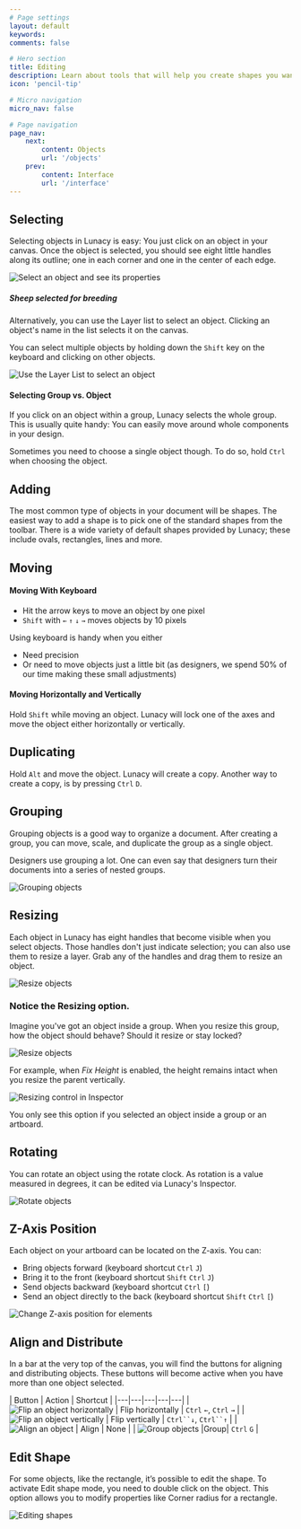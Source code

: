 ```yaml
---
# Page settings
layout: default
keywords:
comments: false

# Hero section
title: Editing
description: Learn about tools that will help you create shapes you want
icon: 'pencil-tip'

# Micro navigation
micro_nav: false

# Page navigation
page_nav:
    next:
        content: Objects
        url: '/objects'
    prev:
        content: Interface
        url: '/interface'
---
```




## Selecting

Selecting objects in Lunacy is easy: You just click on an object in your canvas. Once the object is selected, you should see eight little handles along its outline; one in each corner and one in the center of each edge.

![Select an object and see its properties](public/editing_select_single_object.png)
##### Sheep selected for breeding

Alternatively, you can use the Layer list to select an object. Clicking an object's name in the list selects it on the canvas.

You can select multiple objects by holding down the `Shift` key on the keyboard and clicking on other objects.

![Use the Layer List to select an object](public/editing_select_multiple_objects.png)

#### Selecting Group vs. Object

If you click on an object within a group, Lunacy selects the whole group. This is usually quite handy: You can easily move around whole components in your design.

Sometimes you need to choose a single object though. To do so, hold `Ctrl` when choosing the object.

## Adding

The most common type of objects in your document will be shapes. The easiest way to add a shape is to pick one of the standard shapes from the toolbar. There is a wide variety of default shapes provided by Lunacy; these include ovals, rectangles, lines and more.

[//]: # (there was a weird broken table here; I removed it  - IB)


## Moving

#### Moving With Keyboard

* Hit the arrow keys to move an object by one pixel
* `Shift` with `←` `↑` `↓` `→` moves objects by 10 pixels

Using keyboard is handy when you either

* Need precision
* Or need to move objects just a little bit (as designers, we spend 50% of our time making these small adjustments)

#### Moving Horizontally and Vertically

Hold `Shift` while moving an object. Lunacy will lock one of the axes and move the object either horizontally or vertically.

## Duplicating

Hold `Alt` and move the object. Lunacy will create a copy. Another way to create a copy, is by pressing `Ctrl` `D`.

## Grouping

Grouping objects is a good way to organize a document. After creating a group, you can move, scale, and duplicate the group as a single object.

Designers use grouping a lot. One can even say that designers turn their documents into a series of nested groups.

![Grouping objects](public/editing_grouping.png)



## Resizing

Each object in Lunacy has eight handles that become visible when you select objects. Those handles don't just indicate selection; you can also use them to resize a layer. Grab any of the handles and drag them to resize an object.

![Resize objects](public/editing_resizing.png)


[//]: # (this piece must go somewhere else - ib)

[//]: # (Using Lunacy it's possible to view properties of objects. You need to select an object to see it’s properties in the right panel.)

[//]: # (this resizing option is called somehow else - ib)

### Notice the Resizing option.

Imagine you've got an object inside a group. When you resize this group, how the object should behave? Should it resize or stay locked?

![Resize objects](public/editing_constraints.png)

For example, when _Fix Height_ is enabled, the height remains intact when you resize the parent vertically.

![Resizing control in Inspector](public/editing_constraints_example.png)

You only see this option if you selected an object inside a group or an artboard.

## Rotating

You can rotate an object using the rotate clock. As rotation is a value measured in degrees, it can be edited via Lunacy's Inspector.

![Rotate objects](public/editing_rotating.png)


## Z-Axis Position

Each object on your artboard can be located on the Z-axis. You can:
* Bring objects forward (keyboard shortcut `Ctrl` `J`)
* Bring it to the front (keyboard shortcut `Shift` `Ctrl` `J`)
* Send objects backward (keyboard shortcut `Ctrl` `[`)
* Send an object directly to the back (keyboard shortcut `Shift` `Ctrl` `[`)

![Change Z-axis position for elements](public/editing_positioning.png)

## Align and Distribute

In a bar at the very top of the canvas, you will find the buttons for aligning and distributing objects. These buttons will become active when you have more than one object selected.



| Button | Action | Shortcut |
|---|---|---|---|---|
| ![Flip an object horizontally](public/mAz4bmww76HilrhUizdqvw_img_32.png) | Flip horizontally | `Ctrl` `←`, `Ctrl` `→` |
|  ![Flip an object vertically](public/mAz4bmww76HilrhUizdqvw_img_33.png) | Flip vertically | `Ctrl``↓`, `Ctrl``↑` |
| ![Align an object](public/mAz4bmww76HilrhUizdqvw_img_34.png) | Align | None |
| ![Group objects](public/mAz4bmww76HilrhUizdqvw_img_35.png) |Group| `Ctrl` `G` |




## Edit Shape

For some objects, like the rectangle, it’s possible to edit the shape. To activate Edit shape mode, you need to double click on the object. This option allows you to modify properties like Corner radius for a rectangle.

![Editing shapes](public/editing_edit_shape.png)
